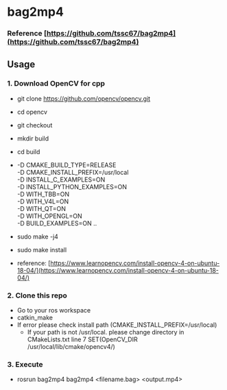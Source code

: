 # bag2mp4

### Reference [https://github.com/tssc67/bag2mp4](https://github.com/tssc67/bag2mp4)

## Usage

### 1. Download OpenCV for cpp

* git clone https://github.com/opencv/opencv.git
* cd opencv
* git checkout <version>
* mkdir build
* cd build
* -D CMAKE_BUILD_TYPE=RELEASE \
            -D CMAKE_INSTALL_PREFIX=/usr/local \
            -D INSTALL_C_EXAMPLES=ON \
            -D INSTALL_PYTHON_EXAMPLES=ON \
            -D WITH_TBB=ON \
            -D WITH_V4L=ON \
        -D WITH_QT=ON \
        -D WITH_OPENGL=ON \
        -D BUILD_EXAMPLES=ON ..
* sudo make -j4
* sudo make install
 
* reference: [https://www.learnopencv.com/install-opencv-4-on-ubuntu-18-04/](https://www.learnopencv.com/install-opencv-4-on-ubuntu-18-04/)


### 2. Clone this repo

* Go to your ros workspace
* catkin_make
* If error please check install path (CMAKE_INSTALL_PREFIX=/usr/local) 
  - If your path is not /usr/local. please change directory in CMakeLists.txt line 7 SET(OpenCV_DIR /usr/local/lib/cmake/opencv4/)


### 3. Execute

* rosrun bag2mp4 bag2mp4 <filename.bag> <topicname> <fps> <output.mp4>
